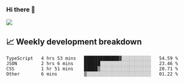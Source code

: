 ### Hi there 👋
<img align="center" src="https://github-readme-stats.vercel.app/api?username=Tumao727&show_icons=true&hide_title=true&theme=dracula" />


## 📈 Weekly development breakdown
<!--START_SECTION:waka-->

```text
TypeScript   4 hrs 53 mins   █████████████▓░░░░░░░░░░░   54.59 %
JSON         2 hrs 6 mins    ██████░░░░░░░░░░░░░░░░░░░   23.46 %
CSS          1 hr 51 mins    █████▒░░░░░░░░░░░░░░░░░░░   20.71 %
Other        6 mins          ▒░░░░░░░░░░░░░░░░░░░░░░░░   01.22 %
```

<!--END_SECTION:waka-->